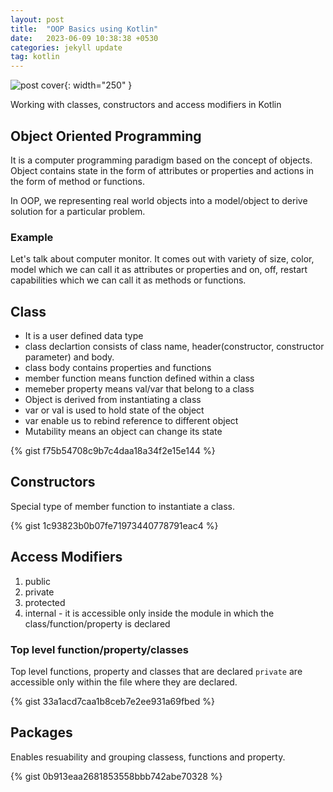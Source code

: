 ```yaml
---
layout: post
title:  "OOP Basics using Kotlin"
date:   2023-06-09 10:38:38 +0530
categories: jekyll update
tag: kotlin
---
```


![post cover](/assets/oop-part-1.jpeg){: width="250" }

Working with classes, constructors and access modifiers in Kotlin
<!--more-->

## Object Oriented Programming

It is a computer programming paradigm based on the concept of objects. Object contains state 
in the form of attributes or properties and actions in the form of method or functions.

In OOP, we representing real world objects into a model/object to derive solution for a particular problem.

### Example 

Let's talk about computer monitor. It comes out with variety of size, color, model which we can call it as attributes
or properties and on, off, restart capabilities which we can call it as methods or functions.

## Class

- It is a user defined data type
- class declartion consists of class name, header(constructor, constructor parameter) and body.
- class body contains properties and functions
- member function means function defined within a class
- memeber property means val/var that belong to a class
- Object is derived from instantiating a class
- var or val is used to hold state of the object
- var enable us to rebind reference to different object
- Mutability means an object can change its state

{% gist f75b54708c9b7c4daa18a34f2e15e144 %}

## Constructors

Special type of member function to instantiate a class.

{% gist 1c93823b0b07fe71973440778791eac4 %}

## Access Modifiers

1. public
2. private
3. protected
4. internal - it is accessible only inside the module in which the class/function/property is declared

### Top level function/property/classes

Top level functions, property and classes that are declared `private` are accessible 
only within the file where they are declared.

{% gist 33a1acd7caa1b8ceb7e2ee931a69fbed %}

## Packages

Enables resuability and grouping classess, functions and property.

{% gist 0b913eaa2681853558bbb742abe70328 %}
